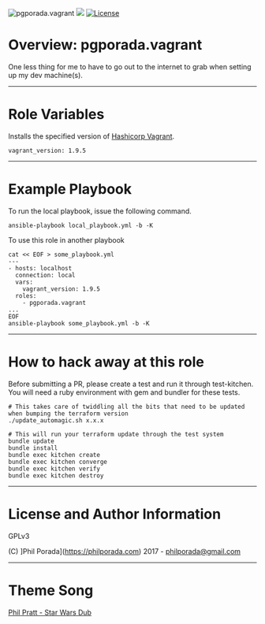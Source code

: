 ![pgporada.vagrant](https://img.shields.io/badge/role-pgporada.vagrant-yellow.svg)
[![](https://img.shields.io/badge/Supports%20Vagrant%20Version-1.9.5-blue.svg)](https://github.com/hashicorp/vagrant/blob/v1.9.5/CHANGELOG.md)
[![License](https://img.shields.io/badge/license-GPLv3-brightgreen.svg)](LICENSE)

# Overview: pgporada.vagrant

One less thing for me to have to go out to the internet to grab when setting up my dev machine(s).

- - - -
# Role Variables

Installs the specified version of [Hashicorp Vagrant](https://www.vagrantup.com/downloads.html).

    vagrant_version: 1.9.5

- - - -
# Example Playbook

To run the local playbook, issue the following command.

    ansible-playbook local_playbook.yml -b -K

To use this role in another playbook

    cat << EOF > some_playbook.yml
    ---
    - hosts: localhost
      connection: local
      vars:
        vagrant_version: 1.9.5
      roles:
        - pgporada.vagrant
    ...
    EOF
    ansible-playbook some_playbook.yml -b -K

- - - -
# How to hack away at this role
Before submitting a PR, please create a test and run it through test-kitchen. You will need a ruby environment with gem and bundler for these tests.

    # This takes care of twiddling all the bits that need to be updated when bumping the terraform version
    ./update_automagic.sh x.x.x

    # This will run your terraform update through the test system
	bundle update
	bundle install
	bundle exec kitchen create
   	bundle exec kitchen converge
   	bundle exec kitchen verify
	bundle exec kitchen destroy

- - - -
# License and Author Information
GPLv3

(C) ]Phil Porada](https://philporada.com) 2017 - philporada@gmail.com

- - - -
# Theme Song
[Phil Pratt - Star Wars Dub](https://www.youtube.com/watch?v=d6b1j-FncOs)
